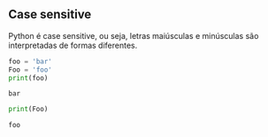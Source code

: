 ## Case sensitive

Python é case sensitive, ou seja, letras maiúsculas e minúsculas são
interpretadas de formas diferentes.

``` python
foo = 'bar'
Foo = 'foo'
print(foo)
```

``` console
bar
```

``` python
print(Foo)
```

``` console
foo
```

